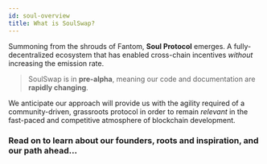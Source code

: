 ```yaml
---
id: soul-overview
title: What is SoulSwap?
---
```


Summoning from the shrouds of Fantom, **Soul Protocol** emerges. A fully-decentralized ecosystem that has enabled cross-chain incentives *without* increasing the emission rate.

>SoulSwap is in **pre-alpha**, meaning our code and documentation are **rapidly changing**.

We anticipate our approach will provide us with the agility required of a community-driven, grassroots protocol in order to remain *relevant* in the fast-paced and competitive atmosphere of blockchain development.

### Read on to learn about our founders, roots and inspiration, and our path ahead...